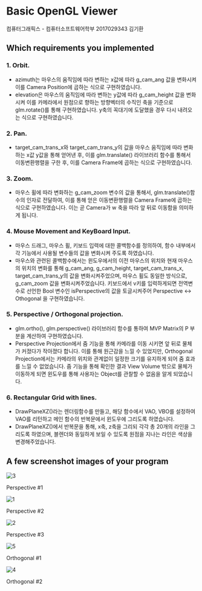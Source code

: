 # Basic OpenGL Viewer

컴퓨터그래픽스 - 컴퓨터소프트웨어학부 2017029343 김기환

## Which requirements you implemented

### 1. Orbit.

- azimuth는 마우스의 움직임에 따라 변하는 x값에 따라 g_cam_ang 값을 변화시켜 이를 Camera Position에 곱하는 식으로 구현하였습니다.
- elevation은 마우스의 움직임에 따라 변하는 y값에 따라 g_cam_height 값을 변화시켜 이를 카메라에서 원점으로 향하는 방향벡터의 수직인 축을 기준으로 glm.rotate()를 통해 구현하였습니다. y축의 꼭대기에 도달했을 경우 다시 내려오는 식으로 구현하였습니다.

### 2. Pan.

- target_cam_trans_x와 target_cam_trans_y의 값을 마우스 움직임에 따라 변화하는 x값 y값을 통해 얻어낸 후, 이를 glm.translate() 라이브러리 함수를 통해서 이동변환행렬을 구한 후, 이를 Camera Frame에 곱하는 식으로 구현하였습니다.

### 3. Zoom.

- 마우스 휠에 따라 변화하는 g_cam_zoom 변수의 값을 통해서, glm.translate()함수의 인자로 전달하여, 이를 통해 얻은 이동변환행렬을 Camera Frame에 곱하는 식으로 구현하였습니다. 이는 곧 Camera가 w 축을 따라 앞 뒤로 이동함을 의미하게 됩니다.

### 4. Mouse Movement and KeyBoard Input.

- 마우스 드래그, 마우스 휠, 키보드 입력에 대한 콜백함수를 정의하여, 함수 내부에서 각 기능에서 사용될 변수들의 값을 변화시켜 주도록 하였습니다.
- 마우스와 관련된 콜백함수에서는 윈도우에서의 이전 마우스의 위치와 현재 마우스의 위치의 변화를 통해 g_cam_ang, g_cam_height, target_cam_trans_x, target_cam_trans_y의 값을 변화시켜주었으며, 마우스 휠도 동일한 방식으로, g_cam_zoom 값을 변화시켜주었습니다. 키보드에서 v키를 입력하게되면 전역변수로 선언한 Bool 변수인 isPerspective의 값을 토글시켜주어 Perspective ↔ Othogonal 을 구현하였습니다.

### 5. Perspective / Orthogonal projection.

- glm.ortho(), glm.perspective() 라이브러리 함수를 통하여 MVP Matrix의 P 부분을 계산하여 구현하였습니다.
- Perspective Projection에서 줌 기능을 통해 카메라를 이동 시키면 앞 뒤로 물체가 커졌다가 작아졌다 합니다. 이를 통해 원근감을 느낄 수 있었지만, Orthogonal Projection에서는 카메라의 위치와 관계없이 일정한 크기를 유지하게 되어 줌 효과를 느낄 수 없었습니다. 줌 기능을 통해 확인한 결과 View Volume 밖으로 물체가 이동하게 되면 윈도우를 통해 사용자는 Object를 관찰할 수 없음을 알게 되었습니다.

### 6. Rectangular Grid with lines.

- DrawPlaneXZ()라는 렌더링함수를 만들고, 해당 함수에서 VAO, VBO를 설정하여 VAO를 리턴하고 메인 함수의 반복문에서 윈도우에 그리도록 하였습니다.
- DrawPlaneXZ()에서 반복문을 통해, x축, z축을 그리되 각각 총 20개의 라인을 그리도록 하였으며, 블렌더와 동일하게 보일 수 있도록 원점을 지나는 라인은 색상을 변경해주었습니다.

## A few screenshot images of your program

![3](https://github.com/study-kim7507/HYU/assets/63442832/350691db-9f44-4bb3-b1e6-8707d4d9f21f)

Perspective #1

![1](https://github.com/study-kim7507/HYU/assets/63442832/1b5820c8-eeca-4de0-9cfb-58d5cb82c411)

Perspective #2

![2](https://github.com/study-kim7507/HYU/assets/63442832/508e274f-c6fa-48c9-9cf0-5539d7d8e12f)

Perspective #3

![5](https://github.com/study-kim7507/HYU/assets/63442832/40082e5e-8c27-4b04-9181-5ed4391a8bc8)

Orthogonal #1

![4](https://github.com/study-kim7507/HYU/assets/63442832/8df88294-7f0e-4791-867e-8d924bd8ee7f)

Orthogonal #2
